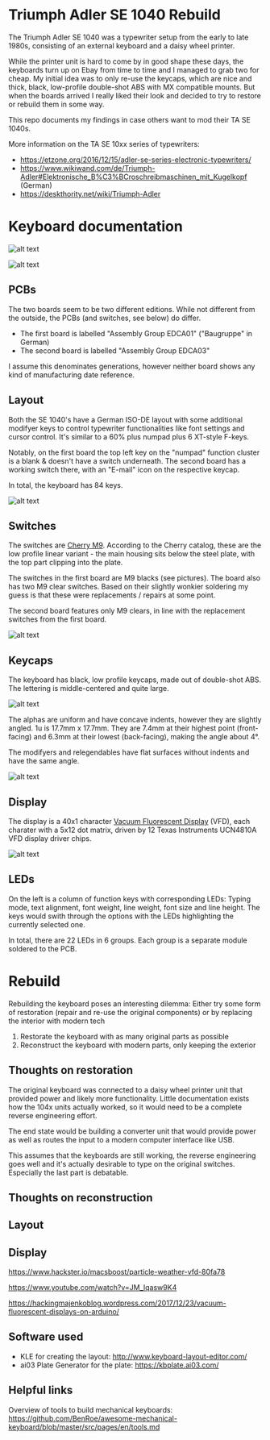 # Triumph Adler SE 1040 Rebuild
The Triumph Adler SE 1040 was a typewriter setup from the early to late 1980s, consisting of an external keyboard and a daisy wheel printer.

While the printer unit is hard to come by in good shape these days, the keyboards turn up on Ebay from time to time and I managed to grab two for cheap. My initial idea was to only re-use the keycaps, which are nice and thick, black, low-profile double-shot ABS with MX compatible mounts. But when the boards arrived I really liked their look and decided to try to restore or rebuild them in some way.

This repo documents my findings in case others want to mod their TA SE 1040s.

More information on the TA SE 10xx series of typewriters:
* https://etzone.org/2016/12/15/adler-se-series-electronic-typewriters/
* https://www.wikiwand.com/de/Triumph-Adler#Elektronische_B%C3%BCroschreibmaschinen_mit_Kugelkopf (German)
* https://deskthority.net/wiki/Triumph-Adler

# Keyboard documentation

![alt text](https://github.com/DirkSonguer/keyboard-TA-SE-1040/blob/main/images/TA-SE-1040-front.jpg "TA SE 1040 Front")

![alt text](https://github.com/DirkSonguer/keyboard-TA-SE-1040/blob/main/images/TA-SE-1040-back.jpg "TA SE 1040 Back")

## PCBs
The two boards seem to be two different editions. While not different from the outside, the PCBs (and switches, see below) do differ.
* The first board is labelled "Assembly Group EDCA01" ("Baugruppe" in German)
* The second board is labelled "Assembly Group EDCA03"

I assume this denominates generations, however neither board shows any kind of manufacturing date reference.

## Layout
Both the SE 1040's have a German ISO-DE layout with some additional modifyer keys to control typewriter functionalities like font settings and cursor control. It's similar to a 60% plus numpad plus 6 XT-style F-keys.

Notably, on the first board the top left key on the "numpad" function cluster is a blank & doesn't have a switch underneath. The second board has a working switch there, with an "E-mail" icon on the respective keycap.

In total, the keyboard has 84 keys.

![alt text](https://github.com/DirkSonguer/keyboard-TA-SE-1040/blob/main/original-layout/triumph-adler-se-1040.png "TA SE 1040 Layout")

## Switches
The switches are [Cherry M9](https://deskthority.net/wiki/Cherry_M9). According to the Cherry catalog, these are the low profile linear variant - the main housing sits below the steel plate, with the top part clipping into the plate.

The switches in the first board are M9 blacks (see pictures). The board also has two M9 clear switches. Based on their slightly wonkier soldering my guess is that these were replacements / repairs at some point.

The second board features only M9 clears, in line with the replacement switches from the first board. 

![alt text](https://github.com/DirkSonguer/keyboard-TA-SE-1040/blob/main/images/TA-SE-1040-switches.jpg "TA SE 1040 Switches")

## Keycaps
The keyboard has black, low profile keycaps, made out of double-shot ABS. The lettering is middle-centered and quite large.

![alt text](https://github.com/DirkSonguer/keyboard-TA-SE-1040/blob/main/images/TA-SE-1040-keycaps.jpg "TA SE 1040 Keycaps")

The alphas are uniform and have concave indents, however they are slightly angled. 1u is 17.7mm x 17.7mm. They are 7.4mm at their highest point (front-facing) and 6.3mm at their lowest (back-facing), making the angle about 4°.

The modifyers and relegendables have flat surfaces without indents and have the same angle.

![alt text](https://github.com/DirkSonguer/keyboard-TA-SE-1040/blob/main/images/TA-SE-1040-keycaps-details.jpg "TA SE 1040 Keycap Details")


## Display
The display is a 40x1 character [Vacuum Fluorescent Display](https://en.wikipedia.org/wiki/Vacuum_fluorescent_display) (VFD), each charater with a 5x12 dot matrix, driven by 12 Texas Instruments UCN4810A VFD display driver chips.

![alt text](https://github.com/DirkSonguer/keyboard-TA-SE-1040/blob/main/images/TA-SE-1040-display.jpg "TA SE 1040 Display")

## LEDs
On the left is a column of function keys with corresponding LEDs: Typing mode, text alignment, font weight, line weight, font size and line height. The keys would swith through the options with the LEDs highlighting the currently selected one.

In total, there are 22 LEDs in 6 groups. Each group is a separate module soldered to the PCB.

# Rebuild
Rebuilding the keyboard poses an interesting dilemma: Either try some form of restoration (repair and re-use the original components) or by replacing the interior with modern tech
1. Restorate the keyboard with as many original parts as possible
2. Reconstruct the keyboard with modern parts, only keeping the exterior

## Thoughts on restoration
The original keyboard was connected to a daisy wheel printer unit that provided power and likely more functionality. Little documentation exists how the 104x units actually worked, so it would need to be a complete reverse engineering effort.

The end state would be building a converter unit that would provide power as well as routes the input to a modern computer interface like USB.

This assumes that the keyboards are still working, the reverse engineering goes well and it's actually desirable to type on the original switches. Especially the last part is debatable.

## Thoughts on reconstruction

## Layout

## Display

https://www.hackster.io/macsboost/particle-weather-vfd-80fa78

https://www.youtube.com/watch?v=JM_Iqasw9K4

https://hackingmajenkoblog.wordpress.com/2017/12/23/vacuum-fluorescent-displays-on-arduino/

## Software used
* KLE for creating the layout: http://www.keyboard-layout-editor.com/
* ai03 Plate Generator for the plate: https://kbplate.ai03.com/

## Helpful links
Overview of tools to build mechanical keyboards: https://github.com/BenRoe/awesome-mechanical-keyboard/blob/master/src/pages/en/tools.md

